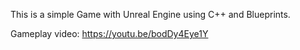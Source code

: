 This is a simple Game with Unreal Engine using C++ and Blueprints.

Gameplay video: https://youtu.be/bodDy4Eye1Y
